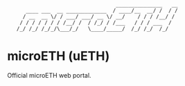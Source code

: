 ```
                                   _______________   __
      ____ ___  __ _____________  / ____/__  __/ /  / /
     / __  __ \/ / ___/ ___/ __ \/ __/    / / / /__/ /
    / / / / / / / /__/ /  / /_/ / /___   / / / ___  /
   /_/ /_/ /_/_/\___/_/   \____/_____/  /_/ /_/  /_/

```

# microETH (uETH)

Official microETH web portal.
